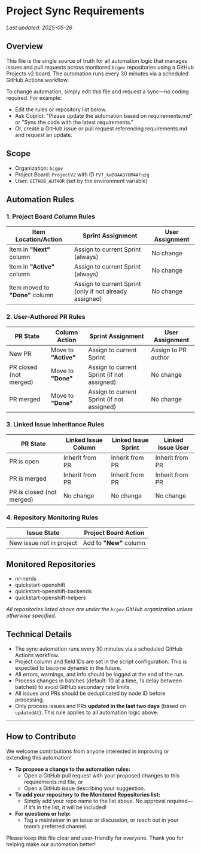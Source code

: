 # Project Sync Requirements

_Last updated: 2025-05-26_

## Overview
This file is the single source of truth for all automation logic that manages issues and pull requests across monitored `bcgov` repositories using a GitHub Projects v2 board. The automation runs every 30 minutes via a scheduled GitHub Actions workflow.

To change automation, simply edit this file and request a sync—no coding required. For example:
- Edit the rules or repository list below.
- Ask Copilot: "Please update the automation based on requirements.md" or "Sync the code with the latest requirements."
- Or, create a GitHub issue or pull request referencing requirements.md and request an update.

## Scope
- Organization: `bcgov`
- Project Board: `ProjectV2` with ID `PVT_kwDOAA37OM4AFuzg`
- User: `GITHUB_AUTHOR` (set by the environment variable)

## Automation Rules

### 1. Project Board Column Rules

| Item Location/Action | Sprint Assignment | User Assignment |
|---------------------|------------------|----------------|
| Item in **"Next"** column | Assign to current Sprint (always) | No change |
| Item in **"Active"** column | Assign to current Sprint (always) | No change |
| Item moved to **"Done"** column | Assign to current Sprint (only if not already assigned) | No change |

### 2. User-Authored PR Rules

| PR State | Column Action | Sprint Assignment | User Assignment |
|----------|--------------|------------------|----------------|
| New PR | Move to **"Active"** | Assign to current Sprint | Assign to PR author |
| PR closed (not merged) | Move to **"Done"** | Assign to current Sprint (if not assigned) | No change |
| PR merged | Move to **"Done"** | Assign to current Sprint (if not assigned) | No change |

### 3. Linked Issue Inheritance Rules

| PR State | Linked Issue Column | Linked Issue Sprint | Linked Issue User |
|----------|-------------------|-------------------|------------------|
| PR is open | Inherit from PR | Inherit from PR | Inherit from PR |
| PR is merged | Inherit from PR | Inherit from PR | Inherit from PR |
| PR is closed (not merged) | No change | No change | No change |

### 4. Repository Monitoring Rules

| Issue State | Project Board Action |
|------------|---------------------|
| New issue not in project | Add to **"New"** column |

## Monitored Repositories
- nr-nerds
- quickstart-openshift
- quickstart-openshift-backends
- quickstart-openshift-helpers

_All repositories listed above are under the `bcgov` GitHub organization unless otherwise specified._

## Technical Details
- The sync automation runs every 30 minutes via a scheduled GitHub Actions workflow.
- Project column and field IDs are set in the script configuration. This is expected to become dynamic in the future.
- All errors, warnings, and info should be logged at the end of the run.
- Process changes in batches (default: 10 at a time, 1s delay between batches) to avoid GitHub secondary rate limits.
- All issues and PRs should be deduplicated by node ID before processing.
- Only process issues and PRs **updated in the last two days** (based on `updatedAt`). This rule applies to all automation logic above.

---

## How to Contribute

We welcome contributions from anyone interested in improving or extending this automation!

- **To propose a change to the automation rules:**
  - Open a GitHub pull request with your proposed changes to this requirements.md file, or
  - Open a GitHub issue describing your suggestion.
- **To add your repository to the Monitored Repositories list:**
  - Simply add your repo name to the list above. No approval required—if it’s in the list, it will be included!
- **For questions or help:**
  - Tag a maintainer in an issue or discussion, or reach out in your team’s preferred channel.

Please keep this file clear and user-friendly for everyone. Thank you for helping make our automation better!
